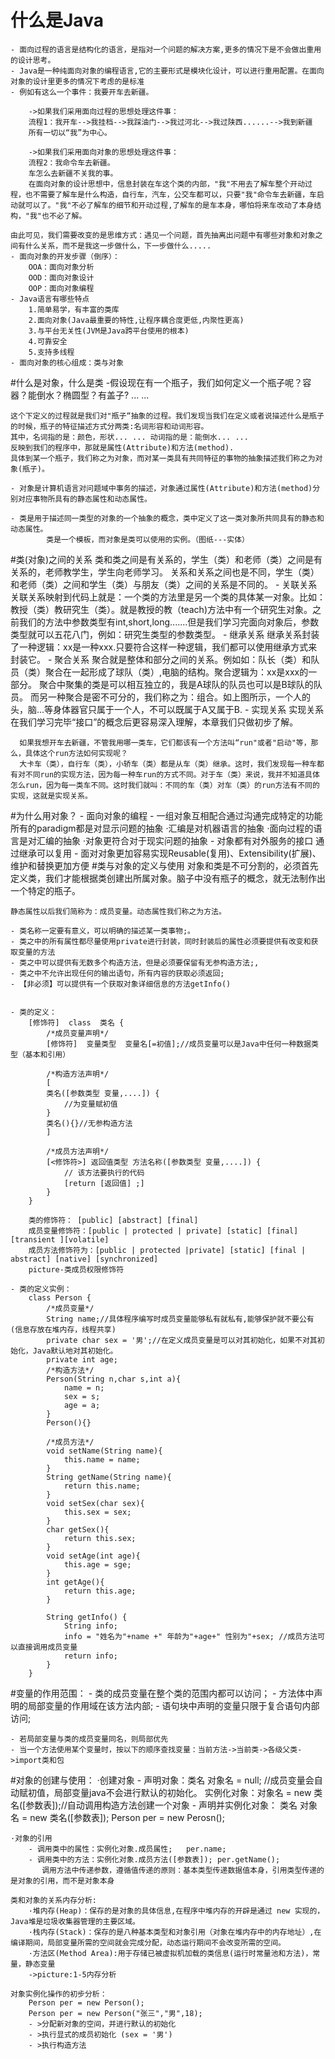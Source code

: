 # 什么是Java
	- 面向过程的语言是结构化的语言，是指对一个问题的解决方案,更多的情况下是不会做出重用的设计思考。
    - Java是一种纯面向对象的编程语言,它的主要形式是模块化设计，可以进行重用配置。在面向对象的设计里更多的情况下考虑的是标准
    - 例如有这么一个事件：我要开车去新疆。

		->如果我们采用面向过程的思想处理这件事：
		流程1：我开车-->我挂档-->我踩油门-->我过河北-->我过陕西......-->我到新疆
		所有一切以“我”为中心。

		->如果我们采用面向对象的思想处理这件事：
		流程2：我命令车去新疆。
		车怎么去新疆不关我的事。
		在面向对象的设计思想中，信息封装在车这个类的内部，"我"不用去了解车整个开动过程，也不需要了解车是什么构造，自行车，汽车，公交车都可以，只要"我"命令车去新疆，车启动就可以了。"我"不必了解车的细节和开动过程,了解车的是车本身，哪怕将来车改动了本身结构，"我"也不必了解。

	由此可见，我们需要改变的是思维方式：遇见一个问题，首先抽离出问题中有哪些对象和对象之间有什么关系，而不是我这一步做什么，下一步做什么.....
	- 面向对象的开发步骤（倒序）：
	    OOA：面向对象分析
	    OOD：面向对象设计
	    OOP：面向对象编程
	- Java语言有哪些特点
		1.简单易学，有丰富的类库
		2.面向对象(Java最重要的特性,让程序耦合度更低,内聚性更高)
		3.与平台无关性(JVM是Java跨平台使用的根本)
		4.可靠安全
		5.支持多线程
	- 面向对象的核心组成：类与对象
#什么是对象，什么是类
	-假设现在有一个瓶子，我们如何定义一个瓶子呢？容器？能倒水？椭圆型？有盖子? ... ...

	这个下定义的过程就是我们对"瓶子“抽象的过程。我们发现当我们在定义或者说描述什么是瓶子的时候，瓶子的特征描述方式分两类:名词形容和动词形容。
	其中，名词指的是：颜色，形状... ... 动词指的是：能倒水... ...
	反映到我们的程序中，那就是属性(Attribute)和方法(method).
	具体到某一个瓶子，我们称之为对象，而对某一类具有共同特征的事物的抽象描述我们称之为对象(瓶子)。

    - 对象是计算机语言对问题域中事务的描述，对象通过属性(Attribute)和方法(method)分别对应事物所具有的静态属性和动态属性。

    - 类是用于描述同一类型的对象的一个抽象的概念，类中定义了这一类对象所共同具有的静态和动态属性。
            类是一个模板，而对象是类可以使用的实例。（图纸---实体）

#类(对象)之间的关系
      类和类之间是有关系的，学生（类）和老师（类）之间是有关系的，老师教学生，学生向老师学习。
	  关系和关系之间也是不同，学生（类）和老师（类）之间和学生（类）与朋友（类）之间的关系是不同的。
	- 关联关系
	  关联关系映射到代码上就是：一个类的方法里是另一个类的具体某一对象。比如：教授（类）教研究生（类）。就是教授的教（teach)方法中有一个研究生对象。之前我们的方法中参数类型有int,short,long.......但是我们学习完面向对象后，参数类型就可以五花八门，例如：研究生类型的参数类型。
	- 继承关系
	  继承关系封装了一种逻辑：xx是一种xxx.只要符合这样一种逻辑，我们都可以使用继承方式来封装它。
	- 聚合关系
	  聚合就是整体和部分之间的关系。例如如：队长（类）和队员（类）聚合在一起形成了球队（类）,电脑的结构。聚合逻辑为：xx是xxx的一部分。
	  聚合中聚集的类是可以相互独立的，我是A球队的队员也可以是B球队的队员。
	  而另一种聚合是密不可分的，我们称之为：组合。如上图所示，一个人的头，脑...等身体器官只属于一个人，不可以既属于A又属于B.
	- 实现关系
	  实现关系在我们学习完毕“接口”的概念后更容易深入理解，本章我们只做初步了解。

      如果我想开车去新疆，不管我用哪一类车，它们都该有一个方法叫“run"或者"启动"等，那么，具体这个run方法如何实现呢？
      大卡车（类），自行车（类），小轿车（类）都是从车（类）继承。这时，我们发现每一种车都有对不同run的实现方法，因为每一种车run的方式不同。对于车（类）来说，我并不知道具体怎么run，因为每一类车不同。这时我们就叫：不同的车（类）对车（类）的run方法有不同的实现，这就是实现关系。
#为什么用对象？
    - 面向对象的编程 - 一组对象互相配合通过沟通完成特定的功能
        所有的paradigm都是对显示问题的抽象
            ·汇编是对机器语言的抽象
            ·面向过程的语言是对汇编的抽象
            ·对象更符合对于现实问题的抽象
    - 对象都有对外服务的接口
        通过继承可以复用
    - 面对对象更加容易实现Reusable(复用)、Extensibility(扩展)、维护和替换更加方便
#类与对象的定义与使用
	对象和类是不可分割的，必须首先定义类，我们才能根据类创建出所属对象。脑子中没有瓶子的概念，就无法制作出一个特定的瓶子。
	
	静态属性以后我们简称为：成员变量。动态属性我们称之为方法。

	- 类名称一定要有意义，可以明确的描述某一类事物;。
    - 类之中的所有属性都尽量使用private进行封装，同时封装后的属性必须要提供有改变和获取变量的方法
    - 类之中可以提供有无数多个构造方法，但是必须要保留有无参构造方法;,
    - 类之中不允许出现任何的输出语句，所有内容的获取必须返回;
    - 【非必须】可以提供有一个获取对象详细信息的方法getInfo()


    - 类的定义：
	    [修饰符]  class  类名 {
	        /*成员变量声明*/         
	    	[修饰符]  变量类型  变量名[=初值];//成员变量可以是Java中任何一种数据类型（基本和引用）

	        /*构造方法声明*/
	        [
	        类名([参数类型 变量,....]) {
				//为变量赋初值
			}
			类名(){}//无参构造方法
			]

	    	/*成员方法声明*/
	    	[<修饰符>] 返回值类型 方法名称([参数类型 变量,....]) {
				// 该方法要执行的代码
				[return [返回值] ;]
			}
	    }

	    类的修饰符： [public] [abstract] [final]
	    成员变量修饰符：[public | protected | private] [static] [final] [transient ][volatile]
	    成员方法修饰符为：[public | protected |private] [static] [final | abstract] [native] [synchronized]
        picture-类成员权限修饰符
        
    - 类的定义实例：
	    class Person {
	    	/*成员变量*/
			String name;//具体程序编写时成员变量能够私有就私有,能够保护就不要公有(信息存放在堆内存，线程共享)
			private char sex = '男';//在定义成员变量是可以对其初始化，如果不对其初始化，Java默认地对其初始化。
			private int age;  
			/*构造方法*/
			Person(String n,char s,int a){
				name = n;
				sex = s;
				age = a;
			}
			Person(){}

			/*成员方法*/
			void setName(String name){
				this.name = name;
			}
			String getName(String name){
				return this.name;
			}
			void setSex(char sex){
				this.sex = sex;
			}
			char getSex(){
				return this.sex;
			}
			void setAge(int age){
				this.age = sge;
			}
			int getAge(){
				return this.age;
			}

			String getInfo() {	
				String info;
				info = "姓名为"+name +" 年龄为"+age+" 性别为"+sex; //成员方法可以直接调用成员变量
				return info;
			}
		}

#变量的作用范围：
	- 类的成员变量在整个类的范围内都可以访问；
	- 方法体中声明的局部变量的作用域在该方法内部;
	- 语句块中声明的变量只限于复合语句内部访问;

	- 若局部变量与类的成员变量同名，则局部优先
	- 当一个方法使用某个变量时，按以下的顺序查找变量：当前方法->当前类->各级父类->import类和包

#对象的创建与使用：
	·创建对象
	    - 声明对象：类名 对象名 = null;   //成员变量会自动赋初值，局部变量java不会进行默认的初始化。
	       实例化对象：对象名 =  new  类名([参数表]);//自动调用构造方法创建一个对象
	    - 声明并实例化对象： 类名 对象名 = new 类名([参数表]);
	    Person per = new Perosn();

	·对象的引用
	    - 调用类中的属性：实例化对象.成员属性;   per.name;
	    - 调用类中的方法：实例化对象.成员方法([参数表]); per.getName();
	       调用方法中传递参数，遵循值传递的原则：基本类型传递数据值本身，引用类型传递的是对象的引用，而不是对象本身

    类和对象的关系内存分析:
        ·堆内存(Heap)：保存的是对象的具体信息,在程序中堆内存的开辟是通过 new 实现的，Java堆是垃圾收集器管理的主要区域。
        ·栈内存(Stack)：保存的是八种基本类型和对象引用（对象在堆内存中的内存地址）,在编译期间，局部变量所需的空间就会完成分配，动态运行期间不会改变所需的空间。
        ·方法区(Method Area):用于存储已被虚拟机加载的类信息(运行时常量池和方法)，常量，静态变量
        ->picture:1-5内存分析

    对象实例化操作的初步分析：
        Person per = new Person();
        Person per = new Person("张三","男",18);
	    - >分配新对象的空间，并进行默认的初始化
		- >执行显式的成员初始化 (sex = '男')
		- >执行构造方法  
